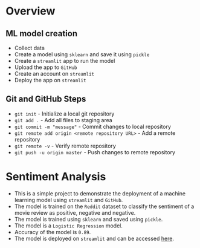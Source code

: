 # Overview

<!-- Create and deploy ML project -->
## ML model creation 

- Collect data
- Create a model using `sklearn` and save it using `pickle`
- Create a `streamlit` app to run the model
- Upload the app to `GitHub`
- Create an account on `streamlit`
- Deploy the app on `streamlit`

<!-- https://sentiment-analys.streamlit.app/ -->

## Git and GitHub Steps

- `git init` - Initialize a local git repository
- `git add .` - Add all files to staging area
- `git commit -m "message"` - Commit changes to local repository
- `git remote add origin <remote repository URL>` - Add a remote repository
- `git remote -v` - Verify remote repository
- `git push -u origin master` - Push changes to remote repository

# Sentiment Analysis

- This is a simple project to demonstrate the deployment of a machine learning model using `streamlit` and `GitHub`.
- The model is trained on the `Reddit` dataset to classify the sentiment of a movie review as positive, negative and negative.
- The model is trained using `sklearn` and saved using `pickle`.
- The model is a `Logistic Regression` model.
- Accuracy of the model is `0.89`.
- The model is deployed on `streamlit` and can be accessed [here](https://sentiment-analys.streamlit.app/).